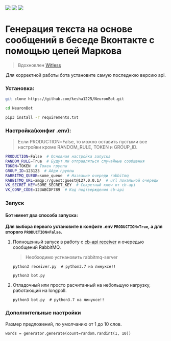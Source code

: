 <p>
<img src="https://img.shields.io/badge/License-MIT-yellow.svg">
<img src="https://img.shields.io/badge/python-3.6%2B-%23FFD242">
<img src="https://img.shields.io/badge/code--style-black-%23000000">
</p>

<h1>Генерация текста на основе сообщений в беседе Вконтакте с помощью цепей Маркова</h1>

> Вдохновлен [Witless](https://vk.com/witless)

<p align="center">Для корректной работы бота установите самую последнюю версию api.
  
### Установка:
```sh
git clone https://github.com/kesha1225/NeuronBot.git

cd NeuronBot

pip3 install -r requirements.txt
```
### Настройка(конфиг .env):

>Если PRODUCTION=False, то можно оставить пустыми все настройки кроме
RANDOM_RULE, TOKEN и GROUP_ID.
```sh
PRODUCTION=False  # Основная настройка запуска  
RANDOM_RULE=True  # Будут ли отправляться случайные сообщения
TOKEN=TOKEN  # Токен группы
GROUP_ID=123123  # Айди группы
RABBITMQ_QUEUE=some_queue  # Название очереди rabbitmq
RABBITMQ_URL=amqp://guest:guest@127.0.0.1/  # url локальной очереди
VK_SECRET_KEY=SOME_SECRET_KEY  # Секретный ключ от cb-api
VK_CONF_CODE=123ABCDF789  # Код подтверждения cb-api
```

### Запуск

#### Бот имеет два способа запуска:

**Для выбора первого установите в конфиге .env ```PRODUCTION=True```, а 
для второго ```PRODUCTION=False```.**

1) Полноценный запуск в работу с [cb-api
receiver](https://github.com/prostomarkeloff/cbapi-receiver) и 
очередью сообщений RabbitMQ.
    > Необходимо устнановить rabbitmq-server
    
    ```python3
    python3 receiver.py  # python3.7 на линуксе!!
    
    python3 bot.py
    ```
2) Отладочный или просто расчитанный на небольшую нагрузку,
 работающий на longpoll.
    ```python3
    python3 bot.py  # python3.7 на линуксе!!
    ```
### Дополнительные настройки

Размер предложений, по умолчанию от 1 до 10 слов.
```
words = generator.generate(count=random.randint(1, 10)) 
```